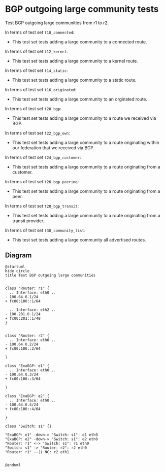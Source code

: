 # BGP outgoing large community tests

Test BGP outgoing large communities from r1 to r2.

In terms of test set `t10_connected`:
  - This test set tests adding a large community to a connected route.

In terms of test set `t12_kernel`:
  - This test set tests adding a large community to a kernel route.

In terms of test set `t14_static`:
  - This test set tests adding a large community to a static route.

In terms of test set `t16_originated`:
  - This test set tests adding a large community to an orginated route.

In terms of test set `t20_bgp`:
  - This test set tests adding a large community to a route we received via BGP.

In terms of test set `t22_bgp_own`:
  - This test set tests adding a large community to a route originating within our federation that we received via BGP.

In terms of test set `t24_bgp_customer`:
  - This test set tests adding a large community to a route originating from a customer.

In terms of test set `t26_bgp_peering`:
  - This test set tests adding a large community to a route originating from a peer.

In terms of test set `t28_bgp_transit`:
  - This test set tests adding a large community to a route originating from a transit provider.

In terms of test set `t30_community_list`:
  - This test set tests adding a large community all advertised routes.


## Diagram

```plantuml
@startuml
hide circle
title Test BGP outgoing large communities


class "Router: r1" {
  .. Interface: eth0 ..
- 100.64.0.1/24
+ fc00:100::1/64

  .. Interface: eth2 ..
- 100.201.0.1/24
+ fc00:201::1/48
}


class "Router: r2" {
  .. Interface: eth0 ..
- 100.64.0.2/24
+ fc00:100::2/64

}

class "ExaBGP: e1" {
  .. Interface: eth0 ..
- 100.64.0.3/24
+ fc00:100::3/64

}

class "ExaBGP: e2" {
  .. Interface: eth0 ..
- 100.64.0.4/24
+ fc00:100::4/64

}

class "Switch: s1" {}

"ExaBGP: e1" -down-> "Switch: s1": e1 eth0
"ExaBGP: e2" -down-> "Switch: s1": e2 eth0
"Router: r1" <-> "Switch: s1": r1 eth0
"Switch: s1" -> "Router: r2": r2 eth0
"Router: r1" --() NC: r2 eth1


@enduml
```
